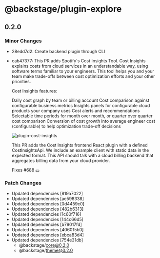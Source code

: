 # @backstage/plugin-explore

## 0.2.0
### Minor Changes

- 28edd7d2: Create backend plugin through CLI
- cab47377: This PR adds Spotify's Cost Insights Tool. Cost Insights explains costs from cloud services in an understandable way, using software terms familiar to your engineers. This tool helps you and your team make trade-offs between cost optimization efforts and your other priorities.
  
  Cost Insights features:
  
  Daily cost graph by team or billing account
  Cost comparison against configurable business metrics
  Insights panels for configurable cloud products your company uses
  Cost alerts and recommendations
  Selectable time periods for month over month, or quarter over quarter cost comparison
  Conversion of cost growth into average engineer cost (configurable) to help optimization trade-off decisions
  
  ![plugin-cost-insights](https://user-images.githubusercontent.com/3030003/94430416-e166d380-0161-11eb-891c-9ce10187683e.gif)
  
  This PR adds the Cost Insights frontend React plugin with a defined CostInsightsApi. We include an example client with static data in the expected format. This API should talk with a cloud billing backend that aggregates billing data from your cloud provider.
  
  Fixes #688 💵

### Patch Changes

- Updated dependencies [819a7022]
- Updated dependencies [ae598338]
- Updated dependencies [0d4459c0]
- Updated dependencies [482b6313]
- Updated dependencies [1c60f716]
- Updated dependencies [144c66d5]
- Updated dependencies [b79017fd]
- Updated dependencies [406015b0]
- Updated dependencies [ebca83d4]
- Updated dependencies [754e31db]
  - @backstage/core@0.2.0
  - @backstage/theme@0.2.0
